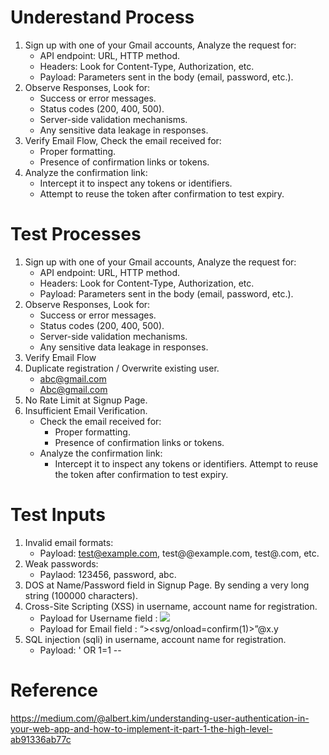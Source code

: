 
# Underestand Process
1. Sign up with one of your Gmail accounts, Analyze the request for:
    - API endpoint: URL, HTTP method.
    - Headers: Look for Content-Type, Authorization, etc.
    - Payload: Parameters sent in the body (email, password, etc.).
2. Observe Responses, Look for:
    - Success or error messages.
    - Status codes (200, 400, 500).
    - Server-side validation mechanisms.
    - Any sensitive data leakage in responses.
3. Verify Email Flow, Check the email received for:
    - Proper formatting.
    - Presence of confirmation links or tokens.
4. Analyze the confirmation link:
    - Intercept it to inspect any tokens or identifiers.
    - Attempt to reuse the token after confirmation to test expiry.



# Test Processes
1. Sign up with one of your Gmail accounts, Analyze the request for:
    - API endpoint: URL, HTTP method.
    - Headers: Look for Content-Type, Authorization, etc.
    - Payload: Parameters sent in the body (email, password, etc.).
2. Observe Responses, Look for:
    - Success or error messages.
    - Status codes (200, 400, 500).
    - Server-side validation mechanisms.
    - Any sensitive data leakage in responses.
4. Verify Email Flow
1. Duplicate registration / Overwrite existing user.
     - abc@gmail.com
     - Abc@gmail.com
2. No Rate Limit at Signup Page.
5. Insufficient Email Verification.
    - Check the email received for:
        - Proper formatting.
        - Presence of confirmation links or tokens.
    - Analyze the confirmation link:
        - Intercept it to inspect any tokens or identifiers.
        Attempt to reuse the token after confirmation to test expiry.


# Test Inputs
1. Invalid email formats:
    - Payload: test@example.com, test@@example.com, test@.com, etc.
2. Weak passwords:
    - Paylaod: 123456, password, abc.
3. DOS at Name/Password field in Signup Page. By sending a very long string (100000 characters).
4. Cross-Site Scripting (XSS) in username, account name for registration.
    - Payload for Username field : <img src=x onerror=alert(1)>
    - Payload for Email field : “><svg/onload=confirm(1)>”@x.y
5. SQL injection (sqli) in username, account name for registration.
    - Payload: ' OR 1=1 --



# Reference
https://medium.com/@albert.kim/understanding-user-authentication-in-your-web-app-and-how-to-implement-it-part-1-the-high-level-ab91336ab77c